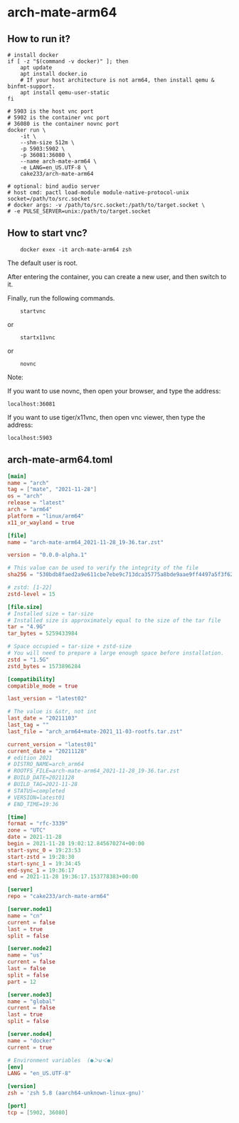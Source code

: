 # arch-mate-arm64

## How to run it?

```shell
# install docker
if [ -z "$(command -v docker)" ]; then
    apt update
    apt install docker.io
    # If your host architecture is not arm64, then install qemu & binfmt-support.
    apt install qemu-user-static
fi

# 5903 is the host vnc port
# 5902 is the container vnc port
# 36080 is the container novnc port
docker run \
    -it \
    --shm-size 512m \
    -p 5903:5902 \
    -p 36081:36080 \
    --name arch-mate-arm64 \
    -e LANG=en_US.UTF-8 \
    cake233/arch-mate-arm64

# optional: bind audio server
# host cmd: pactl load-module module-native-protocol-unix socket=/path/to/src.socket
# docker args: -v /path/to/src.socket:/path/to/target.socket \
# -e PULSE_SERVER=unix:/path/to/target.socket

```

## How to start vnc?

```shell
    docker exex -it arch-mate-arm64 zsh
```

The default user is root.

After entering the container, you can create a new user, and then switch to it.

Finally, run the following commands.

```shell
    startvnc
```

or

```shell
    startx11vnc
```

or

```shell
    novnc
```

Note:

If you want to use novnc, then open your browser, and type the address:

```
localhost:36081
```

If you want to use tiger/x11vnc, then open vnc viewer, then type the address:

```
localhost:5903
```

## arch-mate-arm64.toml

```toml
[main]
name = "arch"
tag = ["mate", "2021-11-28"]
os = "arch"
release = "latest"
arch = "arm64"
platform = "linux/arm64"
x11_or_wayland = true

[file]
name = "arch-mate-arm64_2021-11-28_19-36.tar.zst"

version = "0.0.0-alpha.1"

# This value can be used to verify the integrity of the file
sha256 = "530bdb8faed2a9e611cbe7ebe9c713dca35775a8bde9aae9ff4497a5f3f62c15"

# zstd: [1-22]
zstd-level = 15

[file.size]
# Installed size ≈ tar-size
# Installed size is approximately equal to the size of the tar file
tar = "4.9G"
tar_bytes = 5259433984

# Space occupied ≈ tar-size + zstd-size
# You will need to prepare a large enough space before installation.
zstd = "1.5G"
zstd_bytes = 1573896284

[compatibility]
compatible_mode = true

last_version = "latest02"

# The value is &str, not int
last_date = "20211103"
last_tag = ""
last_file = "arch_arm64+mate-2021_11-03-rootfs.tar.zst"

current_version = "latest01"
current_date = "20211128"
# edition 2021
# DISTRO_NAME=arch_arm64
# ROOTFS_FILE=arch-mate-arm64_2021-11-28_19-36.tar.zst
# BUILD_DATE=20211128
# BUILD_TAG=2021-11-28
# STATUS=completed
# VERSION=latest01
# END_TIME=19:36

[time]
format = "rfc-3339"
zone = "UTC"
date = 2021-11-28
begin = 2021-11-28 19:02:12.845670274+00:00
start-sync_0 = 19:23:53
start-zstd = 19:28:30
start-sync_1 = 19:34:45
end-sync_1 = 19:36:17
end = 2021-11-28 19:36:17.153778383+00:00

[server]
repo = "cake233/arch-mate-arm64"

[server.node1]
name = "cn"
current = false
last = true
split = false

[server.node2]
name = "us"
current = false
last = false
split = false
part = 12

[server.node3]
name = "global"
current = false
last = true
split = false

[server.node4]
name = "docker"
current = true

# Environment variables  (●＞ω＜●)
[env]
LANG = "en_US.UTF-8"

[version]
zsh = 'zsh 5.8 (aarch64-unknown-linux-gnu)'

[port]
tcp = [5902, 36080]
```
